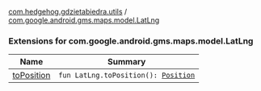 [com.hedgehog.gdzietabiedra.utils](../index.md) / [com.google.android.gms.maps.model.LatLng](./index.md)

### Extensions for com.google.android.gms.maps.model.LatLng

| Name | Summary |
|---|---|
| [toPosition](to-position.md) | `fun LatLng.toPosition(): `[`Position`](file:/home/adam/repo/GdzieTaBiedra/docs/domain/com.github.asvid.biedra.domain/-position/index.md) |
